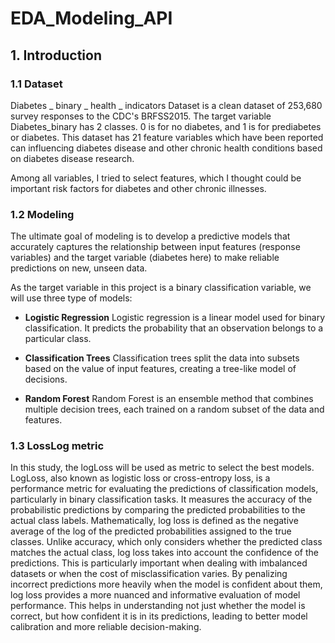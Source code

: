 # EDA_Modeling_API

## 1. Introduction

### 1.1 Dataset

Diabetes \_ binary \_ health \_ indicators Dataset is a clean dataset of 253,680 survey responses to the CDC's BRFSS2015. The target variable Diabetes_binary has 2 classes. 0 is for no diabetes, and 1 is for prediabetes or diabetes. This dataset has 21 feature variables which have been reported can influencing diabetes disease and other chronic health conditions based on diabetes disease research.

Among all variables, I tried to select features, which I thought could be important risk factors for diabetes and other chronic illnesses.

### 1.2 Modeling

The ultimate goal of modeling is to develop a predictive models that accurately captures the relationship between input features (response variables) and the target variable (diabetes here) to make reliable predictions on new, unseen data.

As the target variable in this project is a binary classification variable, we will use three type of models:

-   **Logistic Regression** Logistic regression is a linear model used for binary classification. It predicts the probability that an observation belongs to a particular class.

-   **Classification Trees** Classification trees split the data into subsets based on the value of input features, creating a tree-like model of decisions.

-   **Random Forest** Random Forest is an ensemble method that combines multiple decision trees, each trained on a random subset of the data and features.

### 1.3 LossLog metric

In this study, the logLoss will be used as metric to select the best models. LogLoss, also known as logistic loss or cross-entropy loss, is a performance metric for evaluating the predictions of classification models, particularly in binary classification tasks. It measures the accuracy of the probabilistic predictions by comparing the predicted probabilities to the actual class labels. Mathematically, log loss is defined as the negative average of the log of the predicted probabilities assigned to the true classes. Unlike accuracy, which only considers whether the predicted class matches the actual class, log loss takes into account the confidence of the predictions. This is particularly important when dealing with imbalanced datasets or when the cost of misclassification varies. By penalizing incorrect predictions more heavily when the model is confident about them, log loss provides a more nuanced and informative evaluation of model performance. This helps in understanding not just whether the model is correct, but how confident it is in its predictions, leading to better model calibration and more reliable decision-making.

